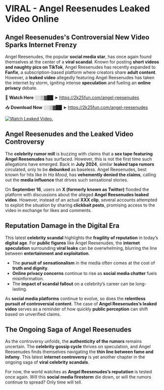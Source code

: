 # VIRAL - Angel Reesenudes Leaked Video Online

## **Angel Reesenudes's Controversial New Video Sparks Internet Frenzy**  

Angel Reesenudes, the popular **social media star**, has once again found themselves at the center of a **viral scandal**. Known for posting **short videos and naughty pics on TikTok**, Angel Reesenudes has recently expanded to **Fanfix**, a subscription-based platform where creators share **adult content**. However, a **leaked video** allegedly featuring Angel Reesenudes has taken the internet by storm, igniting intense **speculation** and fueling an **online privacy** debate.  

🔴 **Watch Here** ░░▒▓██ ➤ https://2k25fun.com/angel-reesenudes  

📥 **Download Now** ░░▒▓██ ➤ https://2k25fun.com/angel-reesenudes  

[![Watch Leaked Video.](https://miro.medium.com/v2/resize:fit:828/format:webp/1*cilzJN44JGOrTw9NJCrNHA.gif "Watch Leaked Video")](https://2k25fun.com/angel-reesenudes)

## **Angel Reesenudes and the Leaked Video Controversy**  

The **celebrity rumor mill** is buzzing with claims that a **sex tape featuring Angel Reesenudes** has surfaced. However, this is not the first time such allegations have emerged. Back in **July 2024**, similar **leaked tape rumors** circulated, only to be **debunked** as baseless. Angel Reesenudes, best known for hits like *In Ha Mood*, has **vehemently denied the claims**, calling out the **media influence** that drives such sensational stories.  

On **September 16**, users on **X (formerly known as Twitter)** flooded the platform with discussions about the alleged **Angel Reesenudes leaked video**. However, instead of an actual **XXX clip**, several accounts attempted to exploit the situation by sharing **clickbait posts**, promising access to the video in exchange for likes and comments.  

## **Reputation Damage in the Digital Era**  

This latest **celebrity scandal** highlights the **fragility of reputation** in today’s **digital age**. For **public figures** like Angel Reesenudes, the **internet speculation** surrounding **viral leaks** can be overwhelming, blurring the line between **entertainment and exploitation**.  

- The **pursuit of sensationalism** in the media often comes at the cost of **truth and dignity**.  
- **Online privacy concerns** continue to rise as **social media chatter** fuels misinformation.  
- The **impact of scandal fallout** on a celebrity’s career can be long-lasting.  

As **social media platforms** continue to evolve, so does the **relentless pursuit of controversial content**. The case of **Angel Reesenudes’s leaked video** serves as a reminder of how quickly **public perception** can shift based on unverified claims.  

## **The Ongoing Saga of Angel Reesenudes**  

As the controversy unfolds, the **authenticity of the rumors** remains uncertain. The **celebrity gossip cycle** thrives on speculation, and Angel Reesenudes finds themselves navigating the **thin line between fame and infamy**. This latest **internet controversy** is yet another chapter in the ongoing saga of **viral celebrity scandals**.  

For now, the world watches as **Angel Reesenudes’s reputation** is tested once again. Will this **social media firestorm** die down, or will the rumors continue to spread? Only time will tell.